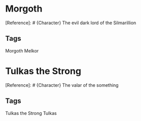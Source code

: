 # Morgoth
[Reference]: # {Character}
The evil dark lord of the Silmarillion
## Tags
Morgoth
Melkor
# Tulkas the Strong
[Reference]: # {Character}
The valar of the something
## Tags
Tulkas the Strong
Tulkas
